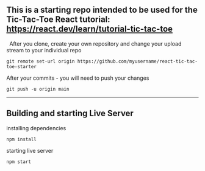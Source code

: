 This is a starting repo intended to be used for the Tic-Tac-Toe React tutorial:
https://react.dev/learn/tutorial-tic-tac-toe  
---
&nbsp;
After you clone, create your own repository and change your upload stream to your individual repo
```
git remote set-url origin https://github.com/myusername/react-tic-tac-toe-starter
```

After your commits - you will need to push your changes
```
git push -u origin main
```
---
## Building and starting Live Server
installing dependencies
```
npm install
```
starting live server
```
npm start
```
